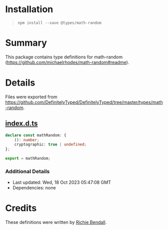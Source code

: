 # Installation
> `npm install --save @types/math-random`

# Summary
This package contains type definitions for math-random (https://github.com/michaelrhodes/math-random#readme).

# Details
Files were exported from https://github.com/DefinitelyTyped/DefinitelyTyped/tree/master/types/math-random.
## [index.d.ts](https://github.com/DefinitelyTyped/DefinitelyTyped/tree/master/types/math-random/index.d.ts)
````ts
declare const mathRandom: {
    (): number;
    cryptographic: true | undefined;
};

export = mathRandom;

````

### Additional Details
 * Last updated: Wed, 18 Oct 2023 05:47:08 GMT
 * Dependencies: none

# Credits
These definitions were written by [Richie Bendall](https://github.com/Richienb).
